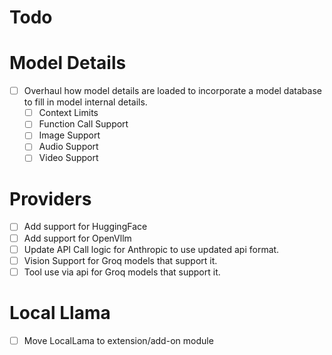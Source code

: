 Todo
=====

# Model Details
- [ ] Overhaul how model details are loaded to incorporate a model database to fill in model internal details.
  - [ ] Context Limits
  - [ ] Function Call Support
  - [ ] Image Support
  - [ ] Audio Support
  - [ ] Video Support

# Providers
- [ ] Add support for HuggingFace
- [ ] Add support for OpenVllm
- [ ] Update API Call logic for Anthropic to use updated api format.
- [ ] Vision Support for Groq models that support it.
- [ ] Tool use via api for Groq models that support it.

# Local Llama
- [ ] Move LocalLama to extension/add-on module
